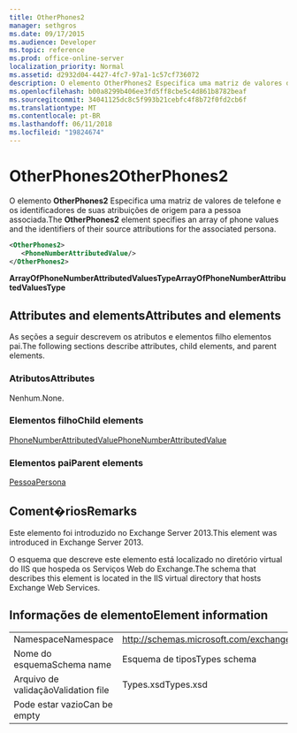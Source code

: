 ```yaml
---
title: OtherPhones2
manager: sethgros
ms.date: 09/17/2015
ms.audience: Developer
ms.topic: reference
ms.prod: office-online-server
localization_priority: Normal
ms.assetid: d2932d04-4427-4fc7-97a1-1c57cf736072
description: O elemento OtherPhones2 Especifica uma matriz de valores de telefone e os identificadores de suas atribuições de origem para a pessoa associada.
ms.openlocfilehash: b00a8299b406ee3fd5ff8cbe5c4d861b8782beaf
ms.sourcegitcommit: 34041125dc8c5f993b21cebfc4f8b72f0fd2cb6f
ms.translationtype: MT
ms.contentlocale: pt-BR
ms.lasthandoff: 06/11/2018
ms.locfileid: "19824674"
---
```

# <a name="otherphones2"></a><span data-ttu-id="27467-103">OtherPhones2</span><span class="sxs-lookup"><span data-stu-id="27467-103">OtherPhones2</span></span>

<span data-ttu-id="27467-104">O elemento **OtherPhones2** Especifica uma matriz de valores de telefone e os identificadores de suas atribuições de origem para a pessoa associada.</span><span class="sxs-lookup"><span data-stu-id="27467-104">The **OtherPhones2** element specifies an array of phone values and the identifiers of their source attributions for the associated persona.</span></span> 
  
```XML
<OtherPhones2>
   <PhoneNumberAttributedValue/>
</OtherPhones2>

```

 <span data-ttu-id="27467-105">**ArrayOfPhoneNumberAttributedValuesType**</span><span class="sxs-lookup"><span data-stu-id="27467-105">**ArrayOfPhoneNumberAttributedValuesType**</span></span>
## <a name="attributes-and-elements"></a><span data-ttu-id="27467-106">Attributes and elements</span><span class="sxs-lookup"><span data-stu-id="27467-106">Attributes and elements</span></span>

<span data-ttu-id="27467-107">As seções a seguir descrevem os atributos e elementos filho elementos pai.</span><span class="sxs-lookup"><span data-stu-id="27467-107">The following sections describe attributes, child elements, and parent elements.</span></span>
  
### <a name="attributes"></a><span data-ttu-id="27467-108">Atributos</span><span class="sxs-lookup"><span data-stu-id="27467-108">Attributes</span></span>

<span data-ttu-id="27467-109">Nenhum.</span><span class="sxs-lookup"><span data-stu-id="27467-109">None.</span></span>
  
### <a name="child-elements"></a><span data-ttu-id="27467-110">Elementos filho</span><span class="sxs-lookup"><span data-stu-id="27467-110">Child elements</span></span>

[<span data-ttu-id="27467-111">PhoneNumberAttributedValue</span><span class="sxs-lookup"><span data-stu-id="27467-111">PhoneNumberAttributedValue</span></span>](phonenumberattributedvalue.md)
  
### <a name="parent-elements"></a><span data-ttu-id="27467-112">Elementos pai</span><span class="sxs-lookup"><span data-stu-id="27467-112">Parent elements</span></span>

[<span data-ttu-id="27467-113">Pessoa</span><span class="sxs-lookup"><span data-stu-id="27467-113">Persona</span></span>](persona.md)
  
## <a name="remarks"></a><span data-ttu-id="27467-114">Coment�rios</span><span class="sxs-lookup"><span data-stu-id="27467-114">Remarks</span></span>

<span data-ttu-id="27467-115">Este elemento foi introduzido no Exchange Server 2013.</span><span class="sxs-lookup"><span data-stu-id="27467-115">This element was introduced in Exchange Server 2013.</span></span>
  
<span data-ttu-id="27467-116">O esquema que descreve este elemento está localizado no diretório virtual do IIS que hospeda os Serviços Web do Exchange.</span><span class="sxs-lookup"><span data-stu-id="27467-116">The schema that describes this element is located in the IIS virtual directory that hosts Exchange Web Services.</span></span>
  
## <a name="element-information"></a><span data-ttu-id="27467-117">Informações de elemento</span><span class="sxs-lookup"><span data-stu-id="27467-117">Element information</span></span>

|||
|:-----|:-----|
|<span data-ttu-id="27467-118">Namespace</span><span class="sxs-lookup"><span data-stu-id="27467-118">Namespace</span></span>  <br/> |http://schemas.microsoft.com/exchange/services/2006/types  <br/> |
|<span data-ttu-id="27467-119">Nome do esquema</span><span class="sxs-lookup"><span data-stu-id="27467-119">Schema name</span></span>  <br/> |<span data-ttu-id="27467-120">Esquema de tipos</span><span class="sxs-lookup"><span data-stu-id="27467-120">Types schema</span></span>  <br/> |
|<span data-ttu-id="27467-121">Arquivo de validação</span><span class="sxs-lookup"><span data-stu-id="27467-121">Validation file</span></span>  <br/> |<span data-ttu-id="27467-122">Types.xsd</span><span class="sxs-lookup"><span data-stu-id="27467-122">Types.xsd</span></span>  <br/> |
|<span data-ttu-id="27467-123">Pode estar vazio</span><span class="sxs-lookup"><span data-stu-id="27467-123">Can be empty</span></span>  <br/> ||
   

